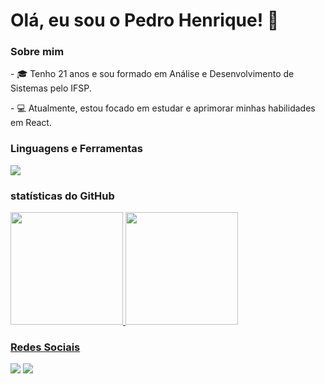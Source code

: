 # Olá, eu sou o Pedro Henrique! 👋


<h3> Sobre mim</h3>

<p align="left"> 
- 🎓 Tenho 21 anos e sou formado em Análise e Desenvolvimento de Sistemas pelo IFSP.
 </p>
 <p align="left"> 
- 💻 Atualmente, estou focado em estudar e aprimorar minhas habilidades em React.
 </p>


<h3>Linguagens e Ferramentas</h3>
 <img src="https://skillicons.dev/icons?i=js,react,html,css,git,github,nodejs" />


<h3>statísticas do GitHub</h3> 
<div>
<a href="https://github.com/pedrogoncalves23">
<img loading="lazy" height="180em" src="https://github-readme-stats.vercel.app/api/top-langs/?username=pedrogoncalves23&layout=compact&langs_count=7&theme=dracula"/>
<img loading="lazy" height="180em" src="https://github-readme-stats.vercel.app/api?username=pedrogoncalves23&show_icons=true&theme=dracula&include_all_commits=true&count_private=true"/>
</div>

 
<h3>Redes Sociais</h3>
<a href="https://www.linkedin.com/in/pedrohgonçalves"> <img src="https://skillicons.dev/icons?i=linkedin"/></a> <a href="mailto:pedrogoncalves2306@gmail.com"> <img src="https://skillicons.dev/icons?i=gmail" /> </a>
